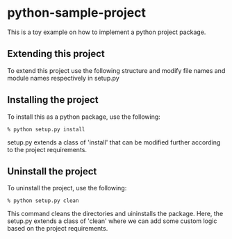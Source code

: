 # python-sample-project
This is a toy example on how to implement a python project package.

## Extending this project
To extend this project use the following structure and modify file names and module names respectively in setup.py

## Installing the project

To install this as a python package, use the following:

```
% python setup.py install 
```
setup.py extends a class of 'install' that can be modified further according to the project requirements.

## Uninstall the project

To uninstall the project, use the following:

```
% python setup.py clean
```
This command cleans the directories and uininstalls the package. Here, the setup.py extends a class of 'clean' where we can add some custom logic based on the project requirements.
